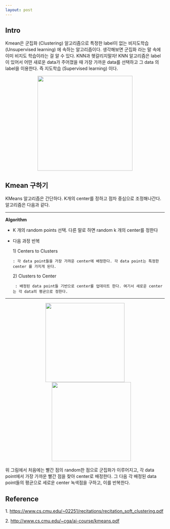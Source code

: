 ```yaml
---
layout: post
---
```


## Intro

Kmean은 군집화 (Clustering) 알고리즘으로 특정한 label이 없는 비지도학습(Unsupervised learning) 에 속하는 알고리즘이다. 생각해보면 군집화 라는 말 속에 이미 비지도 학습이라는 걸 알 수 있다. KNN과 헷갈리지말자! KNN 알고리즘은 label이 있어서 어떤 새로운 data가 주어졌을 때 가장 가까운 data를 선택하고 그 data 의 label을 이용한다. 즉 지도학습 (Supervised learning) 이다.


<p align="center"> 
<img src="https://user-images.githubusercontent.com/21999383/95932936-159bee80-0e08-11eb-93f7-09701d178a99.PNG" width = "300">
</p>


## Kmean 구하기
KMeans 알고리즘은 간단하다. K개의 center를 정하고 점차 중심으로 조정해나간다. 알고리즘은 다음과 같다.

<hr>

**Algorithm**
+ K 개의 random points 선택. 다른 말로 하면 random k 개의 center를 정한다
+  다음 과정 반복

   1\) Centers to Clusters
    
       : 각 data point들을 가장 가까운 center에 배정한다. 각 data point는 특정한 center 를 가지게 된다.
   
    2\) Clusters to Center
   
        : 배정된 data point들 기반으로 center를 업데이트 한다. 여기서 새로운 center 는 각 data의 평균으로 정한다.

 <hr>


<p align="center"> 
<img src="https://user-images.githubusercontent.com/21999383/95933560-d373ac80-0e09-11eb-816c-1ee37fb01def.PNG" width = "250">
<span style="padding-left:40px">
<img src="https://user-images.githubusercontent.com/21999383/95933581-e38b8c00-0e09-11eb-96c3-b2214e86dd54.PNG" width = "250">
</p> 

위 그림에서 처음에는 빨간 점의 random한 점으로 군집화가 이루어지고, 각 data point에서 가장 가까운 빨간 점을 찾아 center로 배정한다. 그 다음 각 배정된 data point들의 평균으로 세로운 center 녹색점을 구하고, 이를 반복한다.


## Reference

1\. https://www.cs.cmu.edu/~02251/recitations/recitation_soft_clustering.pdf

2\. http://www.cs.cmu.edu/~cga/ai-course/kmeans.pdf
